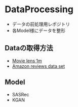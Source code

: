# DataProcessing
 - データの前処理用レポジトリ
 - 各Model様にデータを整形

## Dataの取得方法
 - [Movie lens 1m](https://grouplens.org/datasets/movielens/1m/)
 - [Amazon reviews data set](http://jmcauley.ucsd.edu/data/amazon/)
 

## Model
 - SASRec
 - KGAN
